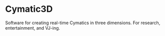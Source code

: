 # Cymatic3D
Software for creating real-time Cymatics in three dimensions. For research, entertainment, and VJ-ing.
